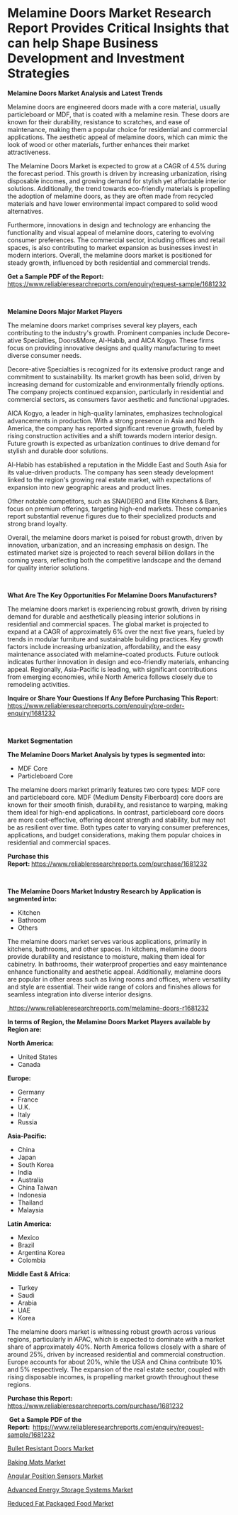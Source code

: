 <p><h1>Melamine Doors Market Research Report Provides Critical Insights that can help Shape Business Development and Investment Strategies</h1></p><p><strong>Melamine Doors Market Analysis and Latest Trends</strong></p>
<p><p>Melamine doors are engineered doors made with a core material, usually particleboard or MDF, that is coated with a melamine resin. These doors are known for their durability, resistance to scratches, and ease of maintenance, making them a popular choice for residential and commercial applications. The aesthetic appeal of melamine doors, which can mimic the look of wood or other materials, further enhances their market attractiveness.</p><p>The Melamine Doors Market is expected to grow at a CAGR of 4.5% during the forecast period. This growth is driven by increasing urbanization, rising disposable incomes, and growing demand for stylish yet affordable interior solutions. Additionally, the trend towards eco-friendly materials is propelling the adoption of melamine doors, as they are often made from recycled materials and have lower environmental impact compared to solid wood alternatives.</p><p>Furthermore, innovations in design and technology are enhancing the functionality and visual appeal of melamine doors, catering to evolving consumer preferences. The commercial sector, including offices and retail spaces, is also contributing to market expansion as businesses invest in modern interiors. Overall, the melamine doors market is positioned for steady growth, influenced by both residential and commercial trends.</p></p>
<p><strong>Get a Sample PDF of the Report:&nbsp;</strong> <a href="https://www.reliableresearchreports.com/enquiry/request-sample/1681232?utm_campaign=33&utm_medium=2&utm_source=Github&utm_content=ia&utm_term=16122024&utm_id=melamine-doors">https://www.reliableresearchreports.com/enquiry/request-sample/1681232</a></p>
<p>&nbsp;</p>
<p><strong>Melamine Doors Major Market Players</strong></p>
<p><p>The melamine doors market comprises several key players, each contributing to the industry's growth. Prominent companies include Decore-ative Specialties, Doors&More, Al-Habib, and AICA Kogyo. These firms focus on providing innovative designs and quality manufacturing to meet diverse consumer needs.</p><p>Decore-ative Specialties is recognized for its extensive product range and commitment to sustainability. Its market growth has been solid, driven by increasing demand for customizable and environmentally friendly options. The company projects continued expansion, particularly in residential and commercial sectors, as consumers favor aesthetic and functional upgrades.</p><p>AICA Kogyo, a leader in high-quality laminates, emphasizes technological advancements in production. With a strong presence in Asia and North America, the company has reported significant revenue growth, fueled by rising construction activities and a shift towards modern interior design. Future growth is expected as urbanization continues to drive demand for stylish and durable door solutions.</p><p>Al-Habib has established a reputation in the Middle East and South Asia for its value-driven products. The company has seen steady development linked to the region's growing real estate market, with expectations of expansion into new geographic areas and product lines.</p><p>Other notable competitors, such as SNAIDERO and Elite Kitchens & Bars, focus on premium offerings, targeting high-end markets. These companies report substantial revenue figures due to their specialized products and strong brand loyalty.</p><p>Overall, the melamine doors market is poised for robust growth, driven by innovation, urbanization, and an increasing emphasis on design. The estimated market size is projected to reach several billion dollars in the coming years, reflecting both the competitive landscape and the demand for quality interior solutions.</p></p>
<p>&nbsp;</p>
<p><strong>What Are The Key Opportunities For Melamine Doors Manufacturers?</strong></p>
<p><p>The melamine doors market is experiencing robust growth, driven by rising demand for durable and aesthetically pleasing interior solutions in residential and commercial spaces. The global market is projected to expand at a CAGR of approximately 6% over the next five years, fueled by trends in modular furniture and sustainable building practices. Key growth factors include increasing urbanization, affordability, and the easy maintenance associated with melamine-coated products. Future outlook indicates further innovation in design and eco-friendly materials, enhancing appeal. Regionally, Asia-Pacific is leading, with significant contributions from emerging economies, while North America follows closely due to remodeling activities.</p></p>
<p><strong>Inquire or Share Your Questions If Any Before Purchasing This Report:</strong> <a href="https://www.reliableresearchreports.com/enquiry/pre-order-enquiry/1681232?utm_campaign=33&utm_medium=2&utm_source=Github&utm_content=ia&utm_term=16122024&utm_id=melamine-doors">https://www.reliableresearchreports.com/enquiry/pre-order-enquiry/1681232</a></p>
<p>&nbsp;</p>
<p><strong>Market Segmentation</strong></p>
<p><strong>The Melamine Doors Market Analysis by types is segmented into:</strong></p>
<p><ul><li>MDF Core</li><li>Particleboard Core</li></ul></p>
<p><p>The melamine doors market primarily features two core types: MDF core and particleboard core. MDF (Medium Density Fiberboard) core doors are known for their smooth finish, durability, and resistance to warping, making them ideal for high-end applications. In contrast, particleboard core doors are more cost-effective, offering decent strength and stability, but may not be as resilient over time. Both types cater to varying consumer preferences, applications, and budget considerations, making them popular choices in residential and commercial spaces.</p></p>
<p><strong>Purchase this Report:&nbsp;</strong><a href="https://www.reliableresearchreports.com/purchase/1681232?utm_campaign=33&utm_medium=2&utm_source=Github&utm_content=ia&utm_term=16122024&utm_id=melamine-doors">https://www.reliableresearchreports.com/purchase/1681232</a></p>
<p>&nbsp;</p>
<p><strong>The Melamine Doors Market Industry Research by Application is segmented into:</strong></p>
<p><ul><li>Kitchen</li><li>Bathroom</li><li>Others</li></ul></p>
<p><p>The melamine doors market serves various applications, primarily in kitchens, bathrooms, and other spaces. In kitchens, melamine doors provide durability and resistance to moisture, making them ideal for cabinetry. In bathrooms, their waterproof properties and easy maintenance enhance functionality and aesthetic appeal. Additionally, melamine doors are popular in other areas such as living rooms and offices, where versatility and style are essential. Their wide range of colors and finishes allows for seamless integration into diverse interior designs.</p></p>
<p><a href="https://www.reliableresearchreports.com/melamine-doors-r1681232?utm_campaign=33&utm_medium=2&utm_source=Github&utm_content=ia&utm_term=16122024&utm_id=melamine-doors">&nbsp;https://www.reliableresearchreports.com/melamine-doors-r1681232</a></p>
<p><strong>In terms of Region, the Melamine Doors Market Players available by Region are:</strong></p>
<p>
    <p> <strong> North America: </strong>
        <ul>
            <li>United States</li>
            <li>Canada</li>
        </ul>
        </p> 
    <p> <strong> Europe: </strong>
        <ul>
            <li>Germany</li>
            <li>France</li>
            <li>U.K.</li>
            <li>Italy</li>
            <li>Russia</li>
        </ul>
        </p> 
    <p> <strong> Asia-Pacific: </strong>
        <ul>
            <li>China</li>
            <li>Japan</li>
            <li>South Korea</li>
            <li>India</li>
            <li>Australia</li>
            <li>China Taiwan</li>
            <li>Indonesia</li>
            <li>Thailand</li>
            <li>Malaysia</li>
        </ul>
        </p> 
    <p> <strong> Latin America: </strong>
        <ul>
            <li>Mexico</li>
            <li>Brazil</li>
            <li>Argentina Korea</li>
            <li>Colombia</li>
        </ul>
        </p> 
    <p> <strong> Middle East & Africa: </strong>
        <ul>
            <li>Turkey</li>
            <li>Saudi</li>
            <li>Arabia</li>
            <li>UAE</li>
            <li>Korea</li>
        </ul>
    </p>
    </p>
<p><p>The melamine doors market is witnessing robust growth across various regions, particularly in APAC, which is expected to dominate with a market share of approximately 40%. North America follows closely with a share of around 25%, driven by increased residential and commercial construction. Europe accounts for about 20%, while the USA and China contribute 10% and 5% respectively. The expansion of the real estate sector, coupled with rising disposable incomes, is propelling market growth throughout these regions.</p></p>
<p><strong>Purchase this Report: </strong><a href="https://www.reliableresearchreports.com/purchase/1681232?utm_campaign=33&utm_medium=2&utm_source=Github&utm_content=ia&utm_term=16122024&utm_id=melamine-doors">https://www.reliableresearchreports.com/purchase/1681232</a></p>
<p>&nbsp;<strong>Get a Sample PDF of the Report:&nbsp;&nbsp;</strong><a href="https://www.reliableresearchreports.com/enquiry/request-sample/1681232?utm_campaign=33&utm_medium=2&utm_source=Github&utm_content=ia&utm_term=16122024&utm_id=melamine-doors">https://www.reliableresearchreports.com/enquiry/request-sample/1681232</a></p>
<p><strong></strong></p>
<p><p><a href="https://github.com/hammelximalschid/Market-Research-Report-List-1/blob/main/bullet-resistant-doors-market.md?utm_campaign=33&utm_medium=2&utm_source=Github&utm_content=ia&utm_term=16122024&utm_id=melamine-doors">Bullet Resistant Doors Market</a></p><p><a href="https://www.linkedin.com/pulse/assessing-effect-ofcompany-thebaking-mats-market-size-witha-dxxhe?utm_campaign=33&utm_medium=2&utm_source=Github&utm_content=ia&utm_term=16122024&utm_id=melamine-doors">Baking Mats Market</a></p><p><a href="https://www.linkedin.com/pulse/f-my-mkt-intel-xkfif?utm_campaign=33&utm_medium=2&utm_source=Github&utm_content=ia&utm_term=16122024&utm_id=melamine-doors">Angular Position Sensors Market</a></p><p><a href="https://www.linkedin.com/pulse/advanced-energy-storage-systems-market-spectrum-usage-pgmef?utm_campaign=33&utm_medium=2&utm_source=Github&utm_content=ia&utm_term=16122024&utm_id=melamine-doors">Advanced Energy Storage Systems Market</a></p><p><a href="https://github.com/rodinayygacklezi/Market-Research-Report-List-1/blob/main/reduced-fat-packaged-food-market.md?utm_campaign=33&utm_medium=2&utm_source=Github&utm_content=ia&utm_term=16122024&utm_id=melamine-doors">Reduced Fat Packaged Food Market</a></p></p>